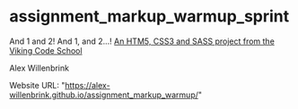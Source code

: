 assignment_markup_warmup_sprint
===============================

And 1 and 2!  And 1, and 2...!
[An HTM5, CSS3 and SASS project from the Viking Code School](http://www.vikingcodeschool.com)

Alex Willenbrink

Website URL: "https://alex-willenbrink.github.io/assignment_markup_warmup/"
